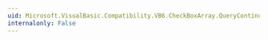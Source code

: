 ```yaml
---
uid: Microsoft.VisualBasic.Compatibility.VB6.CheckBoxArray.QueryContinueDrag
internalonly: False
---
```

